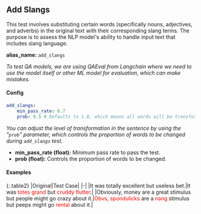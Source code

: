 
<div class="h3-box" markdown="1">

## Add Slangs

This test involves substituting certain words (specifically nouns, adjectives, and adverbs) in the original text with their corresponding slang terms. The purpose is to assess the NLP model's ability to handle input text that includes slang language.

**alias_name:** `add_slangs`

<i class="fa fa-info-circle"></i>
<em>To test QA models, we are using QAEval from Langchain where we need to use the model itself or other ML model for evaluation, which can make mistakes.</em>

</div><div class="h3-box" markdown="1">

#### Config
```yaml
add_slangs:
    min_pass_rate: 0.7
    prob: 0.5 # Defaults to 1.0, which means all words will be transformed.
```
<i class="fa fa-info-circle"></i>
<em>You can adjust the level of transformation in the sentence by using the "`prob`" parameter, which controls the proportion of words to be changed during `add_slangs` test.</em>

- **min_pass_rate (float):** Minimum pass rate to pass the test.
- **prob (float):** Controls the proportion of words to be changed.

</div><div class="h3-box" markdown="1">

#### Examples

{:.table2}
|Original|Test Case|
|-|
|It was totally excellent but useless bet.|It was <span style="color:red">totes</span> <span style="color:red">grand</span> but <span style="color:red">cruddy</span> <span style="color:red">flutter</span>.|
|Obviously, money are a great stimulus but people might go crazy about it.|<span style="color:red">Obvs, spondulicks</span> are a <span style="color:red">nang</span> stimulus but peeps might go <span style="color:red">rental</span> about it.|

</div>